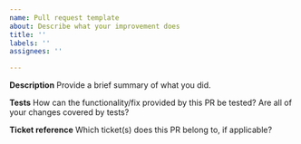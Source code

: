 ```yaml
---
name: Pull request template
about: Describe what your improvement does
title: ''
labels: ''
assignees: ''

---
```


**Description**
Provide a brief summary of what you did.

**Tests**
How can the functionality/fix provided by this PR be tested?
Are all of your changes covered by tests?

**Ticket reference**
Which ticket(s) does this PR belong to, if applicable?
